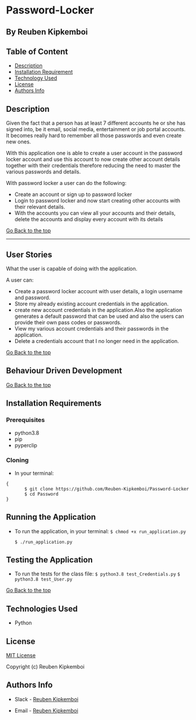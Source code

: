 # Password-Locker

## By Reuben Kipkemboi

## Table of Content

+ [Description](#Description)
+ [Installation Requirement](#Installation)
+ [Technology Used](#technologies-used)
+ [License](#license)
+ [Authors Info](#authors-info)

## Description

Given the fact that a person has at least 7 different accounts he or she has signed into, be it email, social media, entertainment or job portal accounts. It becomes really hard to remember all those passwords and even create new ones.

With this application one is able to create a user account in the password locker account and use this account to now create other account details together with their credentials therefore reducing the need to master the various passwords and details.

With password locker a user can do the following:

<ul>
<li>Create an account or sign up to password locker</li>
<li>Login to password locker and now start creating other accounts with their relevant details.</li>
<li>With the accounts you can view all your accounts and their details, delete the accounts and display every account with its details</li>

</ul>

[Go Back to the top](#password-locker)

<hr>

## User Stories

What the user is capable of doing with the application.

A user can:

- Create a password locker account with user details, a login username and password.
- Store my already existing account credentials in the application.
- create new account credentials in the application.Also the application generates a default password that can be used and also the users can provide their own pass codes or passwords.
- View my various account credentials and their passwords in the application.
- Delete a credentials account that I no longer need in the application.


[Go Back to the top](#password-locker)

## Behaviour Driven Development




[Go Back to the top](#password-locker)

## Installation Requirements

### Prerequisites

- python3.8
- pip
- pyperclip

### Cloning

- In your terminal:

 ```
{
        $ git clone https://github.com/Reuben-Kipkemboi/Password-Locker
        $ cd Password
}
```

## Running the Application

- To run the application, in your terminal:
    `
        $ chmod +x run_application.py
    `

    `
        $ ./run_application.py
    `


## Testing the Application

- To run the tests for the class file:
`
        $ python3.8 test_Credentials.py
`
`
        $ python3.8 test_User.py
`


[Go Back to the top](#password-locker)


## Technologies Used

- Python

## License
[MIT License](LICENSE)

Copyright (c) Reuben Kipkemboi

## Authors Info
* Slack - [Reuben Kipkemboi]()

* Email - [Reuben Kipkemboi](https://gmail.com)


